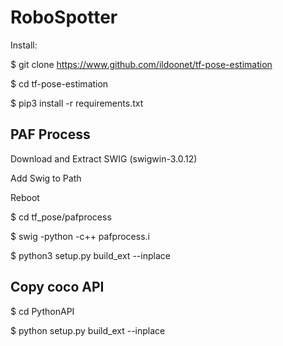 # RoboSpotter
Install:

$ git clone https://www.github.com/ildoonet/tf-pose-estimation

$ cd tf-pose-estimation

$ pip3 install -r requirements.txt



## PAF Process

Download and Extract SWIG (swigwin-3.0.12)

Add Swig to Path

Reboot

$ cd tf_pose/pafprocess

$ swig -python -c++ pafprocess.i

$ python3 setup.py build_ext --inplace


## Copy coco API

$ cd PythonAPI

$ python setup.py build_ext --inplace
